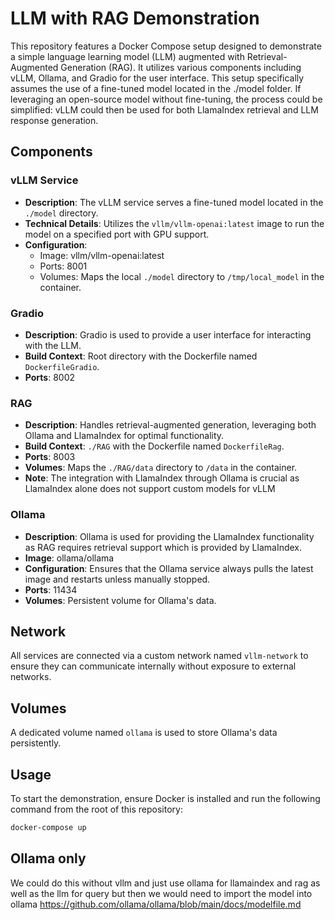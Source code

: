# LLM with RAG Demonstration

This repository features a Docker Compose setup designed to demonstrate a simple language learning model (LLM) augmented with Retrieval-Augmented Generation (RAG). It utilizes various components including vLLM, Ollama, and Gradio for the user interface. This setup specifically assumes the use of a fine-tuned model located in the ./model folder. If leveraging an open-source model without fine-tuning, the process could be simplified: vLLM could then be used for both LlamaIndex retrieval and LLM response generation.

## Components

### vLLM Service
- **Description**: The vLLM service serves a fine-tuned model located in the `./model` directory.
- **Technical Details**: Utilizes the `vllm/vllm-openai:latest` image to run the model on a specified port with GPU support.
- **Configuration**:
  - Image: vllm/vllm-openai:latest
  - Ports: 8001
  - Volumes: Maps the local `./model` directory to `/tmp/local_model` in the container.

### Gradio
- **Description**: Gradio is used to provide a user interface for interacting with the LLM.
- **Build Context**: Root directory with the Dockerfile named `DockerfileGradio`.
- **Ports**: 8002

### RAG
- **Description**: Handles retrieval-augmented generation, leveraging both Ollama and LlamaIndex for optimal functionality.
- **Build Context**: `./RAG` with the Dockerfile named `DockerfileRag`.
- **Ports**: 8003
- **Volumes**: Maps the `./RAG/data` directory to `/data` in the container.
- **Note**: The integration with LlamaIndex through Ollama is crucial as LlamaIndex alone does not support custom models for vLLM 

### Ollama
- **Description**: Ollama is used for providing the LlamaIndex functionality as RAG requires retrieval support which is provided by LlamaIndex.
- **Image**: ollama/ollama
- **Configuration**: Ensures that the Ollama service always pulls the latest image and restarts unless manually stopped.
- **Ports**: 11434
- **Volumes**: Persistent volume for Ollama's data.

## Network
All services are connected via a custom network named `vllm-network` to ensure they can communicate internally without exposure to external networks.

## Volumes
A dedicated volume named `ollama` is used to store Ollama's data persistently.

## Usage
To start the demonstration, ensure Docker is installed and run the following command from the root of this repository:
```bash
docker-compose up
```
## Ollama only
We could do this without vllm and just use ollama for llamaindex and rag as well as the llm for query but then we would need to import the model into ollama 
https://github.com/ollama/ollama/blob/main/docs/modelfile.md


